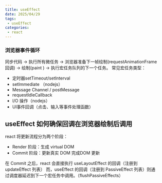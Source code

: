 ```yaml
---
title: useEffect
date: 2025/04/29
tags:
 - useEffect
categories:
 - react
---
```


### 浏览器事件循环
同步代码 -> 执行所有微任务 -> 浏览器准备下一帧绘制(requestAnimationFrame 回调) -> 绘制(paint
) -> 执行宏任务队列的下一个任务。
常见宏任务类型：
- 定时器setTimeout/setInterval
- setImmediate （nodejs）
- Message Channel / postMessage
- requestIdleCallback
- I/O 操作（nodejs）
- UI事件回调（点击、输入等事件处理函数）

## useEffect 如何确保回调在浏览器绘制后调用


react 将更新流程分为两个阶段：
- Render 阶段：生成 virtual DOM
- Commit 阶段：更新真实 DOM 完成DOM 更新

在 Commit 之后，react 会直接执行 useLayoutEffect 的回调（注册到 updateEffect 列表） 而，useEffect 的回调（注册到 PassiveEffect 列表）则通过调度器延迟到下一个宏任务中调用。（flushPassiveEffects）